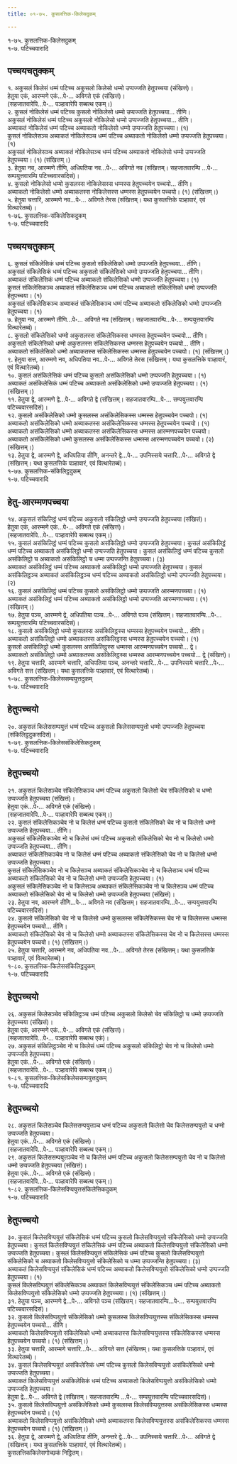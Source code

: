 ```yaml
---
title: ०१-७५. कुसलत्तिक-किलेसदुकम्

---
```

१-७५. कुसलत्तिक-किलेसदुकम्  
१-७. पटिच्चवारादि  


## पच्चयचतुक्कम्

१. अकुसलं किलेसं धम्मं पटिच्च अकुसलो किलेसो धम्मो उप्पज्जति हेतुपच्चया (संखित्तं)।  
हेतुया एकं, आरम्मणे एकं…पे॰… अविगते एकं (संखित्तं)।  
(सहजातवारेपि…पे॰… पञ्हावारेपि सब्बत्थ एकम्।)  
२. कुसलं नोकिलेसं धम्मं पटिच्च कुसलो नोकिलेसो धम्मो उप्पज्जति हेतुपच्चया… तीणि।  
अकुसलं नोकिलेसं धम्मं पटिच्च अकुसलो नोकिलेसो धम्मो उप्पज्जति हेतुपच्चया… तीणि।  
अब्याकतं नोकिलेसं धम्मं पटिच्च अब्याकतो नोकिलेसो धम्मो उप्पज्जति हेतुपच्चया। (१)  
कुसलं नोकिलेसञ्च अब्याकतं नोकिलेसञ्च धम्मं पटिच्च अब्याकतो नोकिलेसो धम्मो उप्पज्जति हेतुपच्चया। (१)  
अकुसलं नोकिलेसञ्च अब्याकतं नोकिलेसञ्च धम्मं पटिच्च अब्याकतो नोकिलेसो धम्मो उप्पज्जति हेतुपच्चया। (१) (संखित्तम्।)  
३. हेतुया नव, आरम्मणे तीणि, अधिपतिया नव…पे॰… अविगते नव (संखित्तम्। सहजातवारम्पि …पे॰… सम्पयुत्तवारम्पि पटिच्चवारसदिसं)।  
४. कुसलो नोकिलेसो धम्मो कुसलस्स नोकिलेसस्स धम्मस्स हेतुपच्चयेन पच्चयो… तीणि।  
अब्याकतो नोकिलेसो धम्मो अब्याकतस्स नोकिलेसस्स धम्मस्स हेतुपच्चयेन पच्चयो। (१) (संखित्तम्।)  
५. हेतुया चत्तारि, आरम्मणे नव…पे॰… अविगते तेरस (संखित्तम्। यथा कुसलत्तिके पञ्हावारं, एवं वित्थारेतब्बं)।  
१-७६. कुसलत्तिक-संकिलेसिकदुकम्  
१-७. पटिच्चवारादि  


## पच्चयचतुक्कम्

६. कुसलं संकिलेसिकं धम्मं पटिच्च कुसलो संकिलेसिको धम्मो उप्पज्जति हेतुपच्चया… तीणि।  
अकुसलं संकिलेसिकं धम्मं पटिच्च अकुसलो संकिलेसिको धम्मो उप्पज्जति हेतुपच्चया… तीणि।  
अब्याकतं संकिलेसिकं धम्मं पटिच्च अब्याकतो संकिलेसिको धम्मो उप्पज्जति हेतुपच्चया। (१)  
कुसलं संकिलेसिकञ्च अब्याकतं संकिलेसिकञ्च धम्मं पटिच्च अब्याकतो संकिलेसिको धम्मो उप्पज्जति हेतुपच्चया। (१)  
अकुसलं संकिलेसिकञ्च अब्याकतं संकिलेसिकञ्च धम्मं पटिच्च अब्याकतो संकिलेसिको धम्मो उप्पज्जति हेतुपच्चया। (१)  
७. हेतुया नव, आरम्मणे तीणि…पे॰… अविगते नव (संखित्तम्। सहजातवारम्पि…पे॰… सम्पयुत्तवारम्पि वित्थारेतब्बं)।  
८. कुसलो संकिलेसिको धम्मो अकुसलस्स संकिलेसिकस्स धम्मस्स हेतुपच्चयेन पच्चयो… तीणि।  
अकुसलो संकिलेसिको धम्मो अकुसलस्स संकिलेसिकस्स धम्मस्स हेतुपच्चयेन पच्चयो… तीणि।  
अब्याकतो संकिलेसिको धम्मो अब्याकतस्स संकिलेसिकस्स धम्मस्स हेतुपच्चयेन पच्चयो। (१) (संखित्तम्।)  
९. हेतुया सत्त, आरम्मणे नव, अधिपतिया नव…पे॰… अविगते तेरस (संखित्तम्। यथा कुसलत्तिके पञ्हावारं, एवं वित्थारेतब्बं)।  
१०. कुसलं असंकिलेसिकं धम्मं पटिच्च कुसलो असंकिलेसिको धम्मो उप्पज्जति हेतुपच्चया। (१)  
अब्याकतं असंकिलेसिकं धम्मं पटिच्च अब्याकतो असंकिलेसिको धम्मो उप्पज्जति हेतुपच्चया। (१) (संखित्तम्।)  
११. हेतुया द्वे, आरम्मणे द्वे…पे॰… अविगते द्वे (संखित्तम्। सहजातवारम्पि…पे॰… सम्पयुत्तवारम्पि पटिच्चवारसदिसं)।  
१२. कुसलो असंकिलेसिको धम्मो कुसलस्स असंकिलेसिकस्स धम्मस्स हेतुपच्चयेन पच्चयो। (१)  
अब्याकतो असंकिलेसिको धम्मो अब्याकतस्स असंकिलेसिकस्स धम्मस्स हेतुपच्चयेन पच्चयो। (१)  
अब्याकतो असंकिलेसिको धम्मो अब्याकतस्स असंकिलेसिकस्स धम्मस्स आरम्मणपच्चयेन पच्चयो। अब्याकतो असंकिलेसिको धम्मो कुसलस्स असंकिलेसिकस्स धम्मस्स आरम्मणपच्चयेन पच्चयो। (२) (संखित्तम्।)  
१३. हेतुया द्वे, आरम्मणे द्वे, अधिपतिया तीणि, अनन्तरे द्वे…पे॰… उपनिस्सये चत्तारि…पे॰… अविगते द्वे (संखित्तम्। यथा कुसलत्तिके पञ्हावारं, एवं वित्थारेतब्बं)।  
१-७७. कुसलत्तिक-संकिलिट्ठदुकम्  
१-७. पटिच्चवारादि  


## हेतु-आरम्मणपच्चया

१४. अकुसलं संकिलिट्ठं धम्मं पटिच्च अकुसलो संकिलिट्ठो धम्मो उप्पज्जति हेतुपच्चया (संखित्तं)।  
हेतुया एकं, आरम्मणे एकं…पे॰… अविगते एकं (संखित्तं)।  
(सहजातवारेपि…पे॰… पञ्हावारेपि सब्बत्थ एकम्।)  
१५. कुसलं असंकिलिट्ठं धम्मं पटिच्च कुसलो असंकिलिट्ठो धम्मो उप्पज्जति हेतुपच्चया। कुसलं असंकिलिट्ठं धम्मं पटिच्च अब्याकतो असंकिलिट्ठो धम्मो उप्पज्जति हेतुपच्चया। कुसलं असंकिलिट्ठं धम्मं पटिच्च कुसलो असंकिलिट्ठो च अब्याकतो असंकिलिट्ठो च धम्मा उप्पज्जन्ति हेतुपच्चया। (३)  
अब्याकतं असंकिलिट्ठं धम्मं पटिच्च अब्याकतो असंकिलिट्ठो धम्मो उप्पज्जति हेतुपच्चया। कुसलं असंकिलिट्ठञ्च अब्याकतं असंकिलिट्ठञ्च धम्मं पटिच्च अब्याकतो असंकिलिट्ठो धम्मो उप्पज्जति हेतुपच्चया। (२)  
१६. कुसलं असंकिलिट्ठं धम्मं पटिच्च कुसलो असंकिलिट्ठो धम्मो उप्पज्जति आरम्मणपच्चया। (१)  
अब्याकतं असंकिलिट्ठं धम्मं पटिच्च अब्याकतो असंकिलिट्ठो धम्मो उप्पज्जति आरम्मणपच्चया। (१) (संखित्तम्।)  
१७. हेतुया पञ्च, आरम्मणे द्वे, अधिपतिया पञ्च…पे॰… अविगते पञ्च (संखित्तम्। सहजातवारम्पि…पे॰… सम्पयुत्तवारम्पि पटिच्चवारसदिसं)।  
१८. कुसलो असंकिलिट्ठो धम्मो कुसलस्स असंकिलिट्ठस्स धम्मस्स हेतुपच्चयेन पच्चयो… तीणि।  
अब्याकतो असंकिलिट्ठो धम्मो अब्याकतस्स असंकिलिट्ठस्स धम्मस्स हेतुपच्चयेन पच्चयो। (१)  
कुसलो असंकिलिट्ठो धम्मो कुसलस्स असंकिलिट्ठस्स धम्मस्स आरम्मणपच्चयेन पच्चयो… द्वे।  
अब्याकतो असंकिलिट्ठो धम्मो अब्याकतस्स असंकिलिट्ठस्स धम्मस्स आरम्मणपच्चयेन पच्चयो… द्वे (संखित्तं)।  
१९. हेतुया चत्तारि, आरम्मणे चत्तारि, अधिपतिया पञ्च, अनन्तरे चत्तारि…पे॰… उपनिस्सये चत्तारि…पे॰… अविगते सत्त (संखित्तम्। यथा कुसलत्तिके पञ्हावारं, एवं वित्थारेतब्बं)।  
१-७८. कुसलत्तिक-किलेससम्पयुत्तदुकम्  
१-७. पटिच्चवारादि  


## हेतुपच्चयो

२०. अकुसलं किलेससम्पयुत्तं धम्मं पटिच्च अकुसलो किलेससम्पयुत्तो धम्मो उप्पज्जति हेतुपच्चया (संकिलिट्ठदुकसदिसं)।  
१-७९. कुसलत्तिक-किलेससंकिलेसिकदुकम्  
१-७. पटिच्चवारादि  


## हेतुपच्चयो

२१. अकुसलं किलेसञ्चेव संकिलेसिकञ्च धम्मं पटिच्च अकुसलो किलेसो चेव संकिलेसिको च धम्मो उप्पज्जति हेतुपच्चया (संखित्तं)।  
हेतुया एकं…पे॰… अविगते एकं (संखित्तं)।  
(सहजातवारेपि…पे॰… पञ्हावारेपि सब्बत्थ एकम्।)  
२२. कुसलं संकिलेसिकञ्चेव नो च किलेसं धम्मं पटिच्च कुसलो संकिलेसिको चेव नो च किलेसो धम्मो उप्पज्जति हेतुपच्चया… तीणि।  
अकुसलं संकिलेसिकञ्चेव नो च किलेसं धम्मं पटिच्च अकुसलो संकिलेसिको चेव नो च किलेसो धम्मो उप्पज्जति हेतुपच्चया… तीणि।  
अब्याकतं संकिलेसिकञ्चेव नो च किलेसं धम्मं पटिच्च अब्याकतो संकिलेसिको चेव नो च किलेसो धम्मो उप्पज्जति हेतुपच्चया।  
कुसलं संकिलेसिकञ्चेव नो च किलेसञ्च अब्याकतं संकिलेसिकञ्चेव नो च किलेसञ्च धम्मं पटिच्च अब्याकतो संकिलेसिको चेव नो च किलेसो धम्मो उप्पज्जति हेतुपच्चया। (१)  
अकुसलं संकिलेसिकञ्चेव नो च किलेसञ्च अब्याकतं संकिलेसिकञ्चेव नो च किलेसञ्च धम्मं पटिच्च अब्याकतो संकिलेसिको चेव नो च किलेसो धम्मो उप्पज्जति हेतुपच्चया (संखित्तं)।  
२३. हेतुया नव, आरम्मणे तीणि…पे॰… अविगते नव (संखित्तम्। सहजातवारम्पि…पे॰… सम्पयुत्तवारम्पि पटिच्चवारसदिसं)।  
२४. कुसलो संकिलेसिको चेव नो च किलेसो धम्मो कुसलस्स संकिलेसिकस्स चेव नो च किलेसस्स धम्मस्स हेतुपच्चयेन पच्चयो… तीणि।  
अब्याकतो संकिलेसिको चेव नो च किलेसो धम्मो अब्याकतस्स संकिलेसिकस्स चेव नो च किलेसस्स धम्मस्स हेतुपच्चयेन पच्चयो। (१) (संखित्तम्।)  
२५. हेतुया चत्तारि, आरम्मणे नव, अधिपतिया नव…पे॰… अविगते तेरस (संखित्तम्। यथा कुसलत्तिके पञ्हावारं, एवं वित्थारेतब्बं)।  
१-८०. कुसलत्तिक-किलेससंकिलिट्ठदुकम्  
१-७. पटिच्चवारादि  


## हेतुपच्चयो

२६. अकुसलं किलेसञ्चेव संकिलिट्ठञ्च धम्मं पटिच्च अकुसलो किलेसो चेव संकिलिट्ठो च धम्मो उप्पज्जति हेतुपच्चया (संखित्तं)।  
हेतुया एकं, आरम्मणे एकं…पे॰… अविगते एकं (संखित्तं)।  
(सहजातवारेपि…पे॰… पञ्हावारेपि सब्बत्थ एकं)।  
२७. अकुसलं संकिलिट्ठञ्चेव नो च किलेसं धम्मं पटिच्च अकुसलो संकिलिट्ठो चेव नो च किलेसो धम्मो उप्पज्जति हेतुपच्चया।  
हेतुया एकं…पे॰… अविगते एकं (संखित्तं)।  
(सहजातवारेपि…पे॰… पञ्हावारेपि सब्बत्थ एकम्।)  
१-८१. कुसलत्तिक-किलेसकिलेससम्पयुत्तदुकम्  
१-७. पटिच्चवारादि  


## हेतुपच्चयो

२८. अकुसलं किलेसञ्चेव किलेससम्पयुत्तञ्च धम्मं पटिच्च अकुसलो किलेसो चेव किलेससम्पयुत्तो च धम्मो उप्पज्जति हेतुपच्चया।  
हेतुया एकं…पे॰… अविगते एकं (संखित्तं)।  
(सहजातवारेपि…पे॰… पञ्हावारेपि सब्बत्थ एकम्।)  
२९. अकुसलं किलेससम्पयुत्तञ्चेव नो च किलेसं धम्मं पटिच्च अकुसलो किलेससम्पयुत्तो चेव नो च किलेसो धम्मो उप्पज्जति हेतुपच्चया (संखित्तं)।  
हेतुया एकं…पे॰… अविगते एकं (संखित्तं)।  
(सहजातवारेपि…पे॰… पञ्हावारेपि सब्बत्थ एकम्।)  
१-८२. कुसलत्तिक-किलेसविप्पयुत्तसंकिलेसिकदुकम्  
१-७. पटिच्चवारादि  


## हेतुपच्चयो

३०. कुसलं किलेसविप्पयुत्तं संकिलेसिकं धम्मं पटिच्च कुसलो किलेसविप्पयुत्तो संकिलेसिको धम्मो उप्पज्जति हेतुपच्चया। कुसलं किलेसविप्पयुत्तं संकिलेसिकं धम्मं पटिच्च अब्याकतो किलेसविप्पयुत्तो संकिलेसिको धम्मो उप्पज्जति हेतुपच्चया। कुसलं किलेसविप्पयुत्तं संकिलेसिकं धम्मं पटिच्च कुसलो किलेसविप्पयुत्तो संकिलेसिको च अब्याकतो किलेसविप्पयुत्तो संकिलेसिको च धम्मा उप्पज्जन्ति हेतुपच्चया। (३)  
अब्याकतं किलेसविप्पयुत्तं संकिलेसिकं धम्मं पटिच्च अब्याकतो किलेसविप्पयुत्तो संकिलेसिको धम्मो उप्पज्जति हेतुपच्चया। (१)  
कुसलं किलेसविप्पयुत्तं संकिलेसिकञ्च अब्याकतं किलेसविप्पयुत्तं संकिलेसिकञ्च धम्मं पटिच्च अब्याकतो किलेसविप्पयुत्तो संकिलेसिको धम्मो उप्पज्जति हेतुपच्चया। (१) (संखित्तम्।)  
३१. हेतुया पञ्च, आरम्मणे द्वे…पे॰… अविगते पञ्च (संखित्तम्। सहजातवारम्पि…पे॰… सम्पयुत्तवारम्पि पटिच्चवारसदिसं)।  
३२. कुसलो किलेसविप्पयुत्तो संकिलेसिको धम्मो कुसलस्स किलेसविप्पयुत्तस्स संकिलेसिकस्स धम्मस्स हेतुपच्चयेन पच्चयो… तीणि।  
अब्याकतो किलेसविप्पयुत्तो संकिलेसिको धम्मो अब्याकतस्स किलेसविप्पयुत्तस्स संकिलेसिकस्स धम्मस्स हेतुपच्चयेन पच्चयो। (१) (संखित्तम्।)  
३३. हेतुया चत्तारि, आरम्मणे चत्तारि…पे॰… अविगते सत्त (संखित्तम्। यथा कुसलत्तिके पञ्हावारं, एवं वित्थारेतब्बं)।  
३४. कुसलं किलेसविप्पयुत्तं असंकिलेसिकं धम्मं पटिच्च कुसलो किलेसविप्पयुत्तो असंकिलेसिको धम्मो उप्पज्जति हेतुपच्चया।  
अब्याकतं किलेसविप्पयुत्तं असंकिलेसिकं धम्मं पटिच्च अब्याकतो किलेसविप्पयुत्तो असंकिलेसिको धम्मो उप्पज्जति हेतुपच्चया।  
हेतुया द्वे…पे॰… अविगते द्वे (संखित्तम्। सहजातवारम्पि …पे॰… सम्पयुत्तवारम्पि पटिच्चवारसदिसं)।  
३५. कुसलो किलेसविप्पयुत्तो असंकिलेसिको धम्मो कुसलस्स किलेसविप्पयुत्तस्स असंकिलेसिकस्स धम्मस्स हेतुपच्चयेन पच्चयो। (१)  
अब्याकतो किलेसविप्पयुत्तो असंकिलेसिको धम्मो अब्याकतस्स किलेसविप्पयुत्तस्स असंकिलेसिकस्स धम्मस्स हेतुपच्चयेन पच्चयो। (१) (संखित्तम्।)  
३६. हेतुया द्वे, आरम्मणे द्वे, अधिपतिया तीणि, अनन्तरे द्वे…पे॰… उपनिस्सये चत्तारि…पे॰… अविगते द्वे (संखित्तम्। यथा कुसलत्तिके पञ्हावारं, एवं वित्थारेतब्बं)।  
कुसलत्तिककिलेसगोच्छकं निट्ठितम्।  